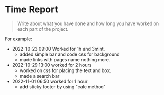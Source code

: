 # Time Report

> Write about what you have done and how long you have worked on each part of the project.

For example: 

- 2022-10-23 09:00 Worked for 1h and 3mint.
  - added simple bar and code css for background 
  - made links with pages name nothing more. 
- 2022-10-29 13:00 worked for 2 hours
  - worked on css for placing the text and box. 
  - made a search bar
- 2022-11-01 06:50 worked for 1 hour
  - add sticky footer by using "calc method"